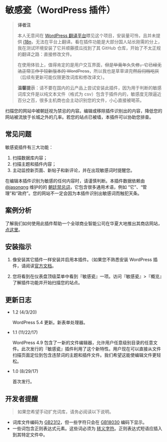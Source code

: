 # 敏感瓷（WordPress 插件）

> **译者注**
>
> 本人无意间在 [WordPress 翻译平台](https://translate.wordpress.org)瞟见这个项目，安装量可怜，且并未提供 [i18n](https://en.wikipedia.org/wiki/Internationalization_and_localization)，无法在平台上翻译。看在插件功能是大部分国人站长刚需的分上，我在测试环境安装了它并顺藤摸瓜找到了其 GitHub 仓库，开始了不太正规的翻译之路：直接修改文件。
>
> 在使用体验上，值得肯定的是用户交互界面，~~但是毕竟年久失修，它已经无法正常工作于较新版本的 WordPress~~，所以我也是草草译完~~然后归档吃灰~~（后续有更新可能仅限更改词库和修改译文）。
>
> **温馨提示**：请不要在国内的云产品上尝试安装此插件，因为用于判断的敏感词库文件是以纯文本文件（格式为 csv）包含于插件内的，敏感度无限逼近百分之百，很多主机商也会主动识别您的文件，小心直接被喝茶。

扫描您的网站中被朝廷视为禁忌的内容。编辑或移除插件识别出的内容，降低您的网站被流放于长城之外的几率。若您的站点已被墙，本插件可以协助您排查。

## 常见问题
敏感瓷插件有三大功能：

1. 扫描数据库内容；
2. 扫描主题和插件内容；
3. 主动监控新页面、新帖子和新评论，并在出现敏感词时提醒您。

在编辑本插件识别为敏感的任何内容时，请谨慎判断。本插件数据依赖由 [@jasonqng](https://github.com/jasonqng) 维护的的 [朝廷禁忌词](https://github.com/jasonqng/chinese-keywords)，它包含很多通用术语，例如 “它”、“管理”和“政府”。您的网站不一定会因为本插件识别出敏感词而触犯天条。

## 案例分析

了解我们如何使用此插件帮助一个全球商业智能公司在华夏大地推出其商店网站，[点这里](https://studiohyperset.com/how-do-i-launch-a-chinese-website/?utm_source=GitHub&utm_medium=GFW-Repo)。

## 安装指示
1. 像安装其它插件一样安装并启用本插件。（如果您不熟悉安装 WordPress 插件，请阅读[官方文档](https://codex.wordpress.org/Managing_Plugins)。

2. 您将看到在仪表盘顶级菜单中看到『敏感瓷』一项。访问『敏感瓷』>『概览』了解插件功能并开始扫描您的站点。
## 更新日志
- 1.2 (4/3/20)

  WordPress 5.4 更新。新表单处理器。

- 1.1 (11/22/17)

  WordPress 4.9 包含了一新的文件编辑器，允许用户任意级别目录的任意文件。此次发行的『敏感瓷』插件利用了这个新特性。用户现在可以直接从文件扫描页面定位到包含违禁词的主题和插件文件。我们希望这能使编辑文件更轻松。

- 1.0 (8/29/17)
  
  首次发行。

## 开发者提醒
> 如果您希望手动扩充词库，请务必阅读以下说明。
- 词库文件编码为 [GB2312](https://en.wikipedia.org/wiki/GB_2312)，但一些字符只会在 [GB18030](https://en.wikipedia.org/wiki/GB_18030) 编码下显示。
- 一些词包含正则表达式元素。这些词必须为 [转义字符](https://en.wikipedia.org/wiki/Escape_character)。正则表达式短语应插入到其特定文件中。
